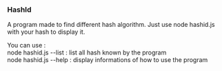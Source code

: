 <h3>HashId</h3>

A program made to find different hash algorithm.
Just use node hashid.js with your hash to display it.

You can use : <br/>
node hashid.js --list : list all hash known by the program <br/>
node hashid.js --help : display informations of how to use the program
